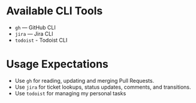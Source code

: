 # Available CLI Tools

- `gh` — GitHub CLI
- `jira` — Jira CLI
- `todoist` - Todoist CLI

# Usage Expectations

- Use `gh` for reading, updating and merging Pull Requests.
- Use `jira` for ticket lookups, status updates, comments, and transitions.
- Use `todoist` for managing my personal tasks
